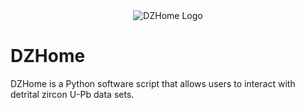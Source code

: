 <div align="center">
  <img src="DZHome%20Logo%20V1%no%shade.png" alt="DZHome Logo">
</div>

# DZHome

DZHome is a Python software script that allows users to interact with detrital zircon U-Pb data sets.

